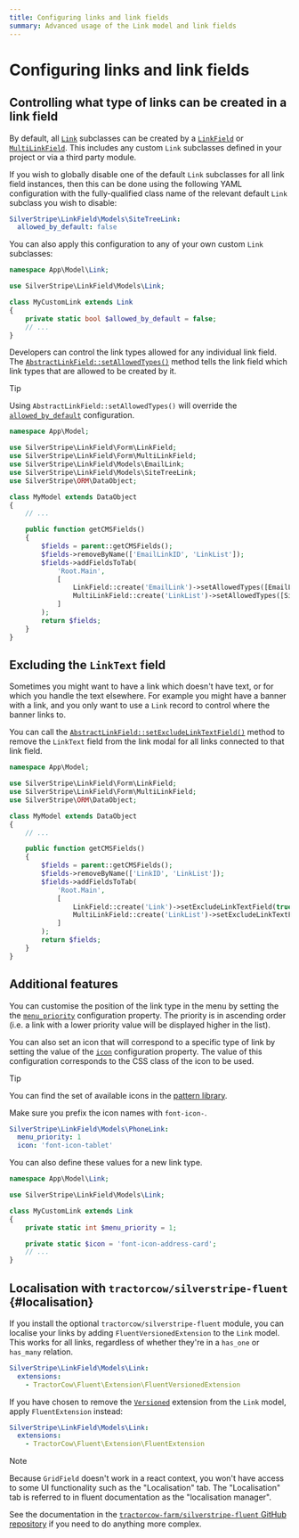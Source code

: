 ```yaml
---
title: Configuring links and link fields
summary: Advanced usage of the Link model and link fields
---
```


# Configuring links and link fields

## Controlling what type of links can be created in a link field

By default, all [`Link`](api:SilverStripe\LinkField\Models\Link) subclasses can be created by a [`LinkField`](api:SilverStripe\LinkField\Form\LinkField) or [`MultiLinkField`](api:SilverStripe\LinkField\Form\MultiLinkField). This includes any custom `Link` subclasses defined in your project or via a third party module.

If you wish to globally disable one of the default `Link` subclasses for all link field instances, then this can be done using the following YAML configuration with the fully-qualified class name of the relevant default `Link` subclass you wish to disable:

```yml
SilverStripe\LinkField\Models\SiteTreeLink:
  allowed_by_default: false
```

You can also apply this configuration to any of your own custom `Link` subclasses:

```php
namespace App\Model\Link;

use SilverStripe\LinkField\Models\Link;

class MyCustomLink extends Link
{
    private static bool $allowed_by_default = false;
    // ...
}
```

Developers can control the link types allowed for any individual link field. The [`AbstractLinkField::setAllowedTypes()`](api:SilverStripe\LinkField\Form\AbstractLinkField::setAllowedTypes()) method tells the link field which link types that are allowed to be created by it.

> [!TIP]
> Using `AbstractLinkField::setAllowedTypes()` will override the [`allowed_by_default`](api:SilverStripe\LinkField\Models\Link->allowed_by_default) configuration.

```php
namespace App\Model;

use SilverStripe\LinkField\Form\LinkField;
use SilverStripe\LinkField\Form\MultiLinkField;
use SilverStripe\LinkField\Models\EmailLink;
use SilverStripe\LinkField\Models\SiteTreeLink;
use SilverStripe\ORM\DataObject;

class MyModel extends DataObject
{
    // ...

    public function getCMSFields()
    {
        $fields = parent::getCMSFields();
        $fields->removeByName(['EmailLinkID', 'LinkList']);
        $fields->addFieldsToTab(
            'Root.Main',
            [
                LinkField::create('EmailLink')->setAllowedTypes([EmailLink::class]),
                MultiLinkField::create('LinkList')->setAllowedTypes([SiteTreeLink::class, EmailLink::class]),
            ]
        );
        return $fields;
    }
}
```

## Excluding the `LinkText` field

Sometimes you might want to have a link which doesn't have text, or for which you handle the text elsewhere. For example you might have a banner with a link, and you only want to use a `Link` record to control where the banner links to.

You can call the [`AbstractLinkField::setExcludeLinkTextField()`](api:SilverStripe\LinkField\Form\AbstractLinkField::setExcludeLinkTextField()) method to remove the `LinkText` field from the link modal for all links connected to that link field.

```php
namespace App\Model;

use SilverStripe\LinkField\Form\LinkField;
use SilverStripe\LinkField\Form\MultiLinkField;
use SilverStripe\ORM\DataObject;

class MyModel extends DataObject
{
    // ...

    public function getCMSFields()
    {
        $fields = parent::getCMSFields();
        $fields->removeByName(['LinkID', 'LinkList']);
        $fields->addFieldsToTab(
            'Root.Main',
            [
                LinkField::create('Link')->setExcludeLinkTextField(true),
                MultiLinkField::create('LinkList')->setExcludeLinkTextField(true),
            ]
        );
        return $fields;
    }
}
```

## Additional features

You can customise the position of the link type in the menu by setting the the [`menu_priority`](api:SilverStripe\LinkField\Models\Link->menu_priority) configuration property. The priority is in ascending order (i.e. a link with a lower priority value will be displayed higher in the list).

You can also set an icon that will correspond to a specific type of link by setting the value of the [`icon`](api:SilverStripe\LinkField\Models\Link->icon) configuration property. The value of this configuration corresponds to the CSS class of the icon to be used.

> [!TIP]
> You can find the set of available icons in the [pattern library](https://silverstripe.github.io/silverstripe-pattern-lib/?path=/story/admin-icons--icon-reference).
>
> Make sure you prefix the icon names with `font-icon-`.

```yml
SilverStripe\LinkField\Models\PhoneLink:
  menu_priority: 1
  icon: 'font-icon-tablet'
```

You can also define these values for a new link type.

```php
namespace App\Model\Link;

use SilverStripe\LinkField\Models\Link;

class MyCustomLink extends Link
{
    private static int $menu_priority = 1;

    private static $icon = 'font-icon-address-card';
    // ...
}
```

## Localisation with `tractorcow/silverstripe-fluent` {#localisation}

If you install the optional `tractorcow/silverstripe-fluent` module, you can localise your links by adding `FluentVersionedExtension` to the `Link` model. This works for all links, regardless of whether they're in a `has_one` or `has_many` relation.

```yml
SilverStripe\LinkField\Models\Link:
  extensions:
    - TractorCow\Fluent\Extension\FluentVersionedExtension
```

If you have chosen to remove the [`Versioned`](api:SilverStripe\Versioned\Versioned) extension from the `Link` model, apply `FluentExtension` instead:

```yml
SilverStripe\LinkField\Models\Link:
  extensions:
    - TractorCow\Fluent\Extension\FluentExtension
```

> [!NOTE]
> Because `GridField` doesn't work in a react context, you won't have access to some UI functionality such as the "Localisation" tab.
> The "Localisation" tab is referred to in fluent documentation as the "localisation manager".

See the documentation in the [`tractorcow-farm/silverstripe-fluent` GitHub repository](https://github.com/tractorcow-farm/silverstripe-fluent) if you need to do anything more complex.
